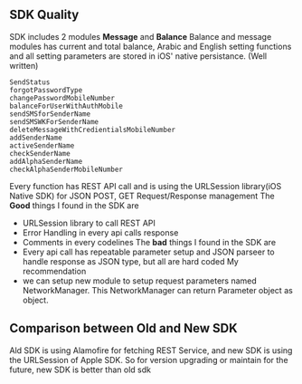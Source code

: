 ## SDK Quality
SDK includes 2 modules **Message** and **Balance** 
Balance and message modules has current and total balance, Arabic and English setting functions and all setting parameters are stored in iOS' native persistance. (Well written)
```
SendStatus
forgotPasswordType
changePasswordMobileNumber
balanceForUserWithAuthMobile
sendSMSforSenderName
sendSMSWKForSenderName
deleteMessageWithCredientialsMobileNumber
addSenderName
activeSenderName
checkSenderName
addAlphaSenderName
checkAlphaSenderMobileNumber
```
Every function has REST API call and is using the URLSession library(iOS Native SDK) for JSON POST, GET Request/Response management
The **Good** things I found in the SDK are  
* URLSession library to call REST API
* Error Handling in every api calls response
* Comments in every codelines
The **bad** things I found in the SDK are 
* Every api call has repeatable parameter setup and JSON parseer to handle response as JSON type, but all are hard coded
My recommendation 
* we can setup new module to setup request parameters named NetworkManager. This NetworkManager can return Parameter object as object.

## Comparison between Old and New SDK
Ald SDK is using Alamofire for fetching REST Service, and new SDK is using the URLSession of Apple SDK. So for version upgrading or maintain for the future, new SDK is better than old sdk


